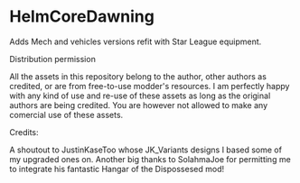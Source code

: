 # HelmCoreDawning
Adds Mech and vehicles versions refit with Star League equipment. 

Distribution permission

All the assets in this repository belong to the author, other authors as credited, or are from free-to-use modder's resources.
I am perfectly happy with any kind of use and re-use of these assets as long as the original authors are being credited. You are however not allowed to make any comercial use of these assets.

Credits: 

A shoutout to JustinKaseToo whose JK_Variants designs I based some of my upgraded ones on.
Another big thanks to SolahmaJoe for permitting me to integrate his fantastic Hangar of the Dispossesed mod!
